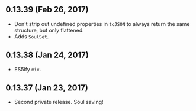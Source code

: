 ## 0.13.39 (Feb 26, 2017)
- Don't strip out undefined properties in `toJSON` to always return the same structure, but only flattened.
- Adds `SoulSet`.

## 0.13.38 (Jan 24, 2017)
- ES5ify `mix`.

## 0.13.37 (Jan 23, 2017)
- Second private release. Soul saving!
